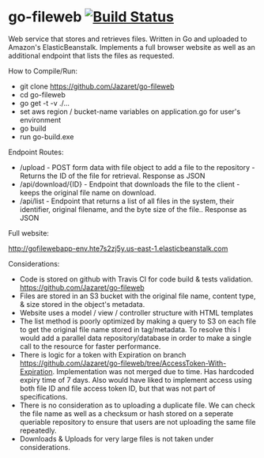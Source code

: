# go-fileweb [![Build Status](https://travis-ci.org/Jazaret/go-fileweb.svg?branch=master)](https://travis-ci.org/Jazaret/go-fileweb)

Web service that stores and retrieves files. Written in Go and uploaded to Amazon's ElasticBeanstalk. Implements a full browser website as well as an additional endpoint that lists the files as requested. 

How to Compile/Run: 
* git clone https://github.com/Jazaret/go-fileweb
* cd go-fileweb
* go get -t -v ./...
* set aws region / bucket-name variables on application.go for user's environment
* go build
* run go-build.exe

Endpoint Routes:

* /upload - POST form data with file object to add a file to the repository - Returns the ID of the file for retrieval. Response as JSON
* /api/download/{ID} - Endpoint that downloads the file to the client - keeps the original file name on download.
* /api/list - Endpoint that returns a list of all files in the system, their identifier, original filename, and the byte size of the file.. Response as JSON

Full website: 

http://gofilewebapp-env.hte7s2zj5y.us-east-1.elasticbeanstalk.com

Considerations:
* Code is stored on github with Travis CI for code build & tests validation. https://github.com/Jazaret/go-fileweb
* Files are stored in an S3 bucket with the original file name, content type, & size stored in the object's metadata. 
* Website uses a model / view / controller structure with HTML templates
* The list method is poorly optimized by making a query to S3 on each file to get the original file name stored in tag/metadata. To resolve this I would add a parallel data repository/database in order to make a single call to the resource for faster performance.
* There is logic for a token with Expiration on branch https://github.com/Jazaret/go-fileweb/tree/AccessToken-With-Expiration. Implementation was not merged due to time. Has hardcoded expiry time of 7 days. Also would have liked to implement access using both file ID and file access token ID, but that was not part of specifications. 
* There is no consideration as to uploading a duplicate file. We can check the file name as well as a checksum or hash stored on a seperate queriable repository to ensure that users are not uploading the same file repeatedly. 
* Downloads & Uploads for very large files is not taken under considerations. 
